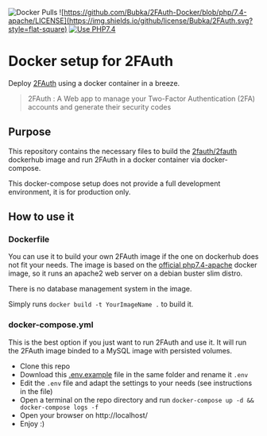 ![Docker Pulls](https://img.shields.io/docker/pulls/2fauth/2fauth?style=flat-square&logo=docker) ![https://github.com/Bubka/2FAuth-Docker/blob/php/7.4-apache/LICENSE](https://img.shields.io/github/license/Bubka/2FAuth.svg?style=flat-square) [![Use PHP7.4](https://img.shields.io/badge/php-7.4.*-8892BF.svg?style=flat-square)](https://secure.php.net/downloads.php) 

# Docker setup for 2FAuth

Deploy [2FAuth](https://github.com/Bubka/2FAuth) using a docker container in a breeze.

> 2FAuth : A Web app to manage your Two-Factor Authentication (2FA) accounts and generate their security codes

## Purpose
This repository contains the necessary files to build the [2fauth/2fauth](https://hub.docker.com/repository/docker/2fauth/2fauth) dockerhub image and run 2FAuth in a docker container via docker-compose.

This docker-compose setup does not provide a full development environment, it is for production only.

## How to use it
### Dockerfile
You can use it to build your own 2FAuth image if the one on dockerhub does not fit your needs.
The image is based on the [official php7.4-apache](https://hub.docker.com/_/php) docker image, so it runs an apache2 web server on a debian buster slim distro.

There is no database management system in the image.

Simply runs `docker build -t YourImageName .` to build it.

### docker-compose.yml
This is the best option if you just want to run 2FAuth and use it.
It will run the 2FAuth image binded to a MySQL image with persisted volumes.

- Clone this repo
- Download this [.env.example](https://github.com/Bubka/2FAuth/blob/master/.env.example) file in the same folder and rename it `.env`
- Edit the `.env` file and adapt the settings to your needs (see instructions in the file)
- Open a terminal on the repo directory and run `docker-compose up -d && docker-compose logs -f`
- Open your browser on http://localhost/
- Enjoy :)
